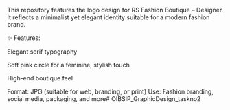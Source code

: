 This repository features the logo design for RS Fashion Boutique – Designer. It reflects a minimalist yet elegant identity suitable for a modern fashion brand.

✨ Features:

Elegant serif typography

Soft pink circle for a feminine, stylish touch

High-end boutique feel


Format: JPG (suitable for web, branding, or print)
Use: Fashion branding, social media, packaging, and more# OIBSIP_GraphicDesign_taskno2
